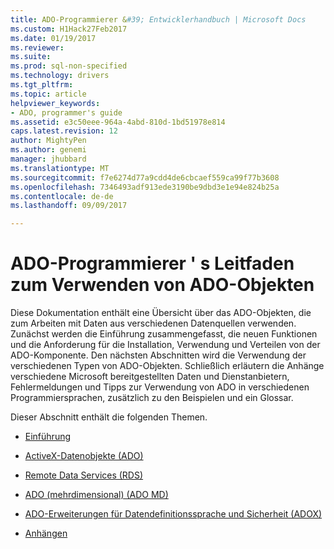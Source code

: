 ```yaml
---
title: ADO-Programmierer &#39; Entwicklerhandbuch | Microsoft Docs
ms.custom: H1Hack27Feb2017
ms.date: 01/19/2017
ms.reviewer: 
ms.suite: 
ms.prod: sql-non-specified
ms.technology: drivers
ms.tgt_pltfrm: 
ms.topic: article
helpviewer_keywords:
- ADO, programmer's guide
ms.assetid: e3c50eee-964a-4abd-810d-1bd51978e814
caps.latest.revision: 12
author: MightyPen
ms.author: genemi
manager: jhubbard
ms.translationtype: MT
ms.sourcegitcommit: f7e6274d77a9cdd4de6cbcaef559ca99f77b3608
ms.openlocfilehash: 7346493adf913ede3190be9dbd3e1e94e824b25a
ms.contentlocale: de-de
ms.lasthandoff: 09/09/2017

---
```

# <a name="ado-programmer39s-guide-for-using-ado-objects"></a>ADO-Programmierer &#39; s Leitfaden zum Verwenden von ADO-Objekten
Diese Dokumentation enthält eine Übersicht über das ADO-Objekten, die zum Arbeiten mit Daten aus verschiedenen Datenquellen verwenden. Zunächst werden die Einführung zusammengefasst, die neuen Funktionen und die Anforderung für die Installation, Verwendung und Verteilen von der ADO-Komponente. Den nächsten Abschnitten wird die Verwendung der verschiedenen Typen von ADO-Objekten. Schließlich erläutern die Anhänge verschiedene Microsoft bereitgestellten Daten und Dienstanbietern, Fehlermeldungen und Tipps zur Verwendung von ADO in verschiedenen Programmiersprachen, zusätzlich zu den Beispielen und ein Glossar.

 Dieser Abschnitt enthält die folgenden Themen.

-   [Einführung](../../ado/guide/ado-introduction.md)

-   [ActiveX-Datenobjekte (ADO)](../../ado/guide/data/activex-data-objects-ado.md)

-   [Remote Data Services (RDS)](../../ado/guide/remote-data-service/remote-data-service-rds.md)

-   [ADO (mehrdimensional) (ADO MD)](../../ado/guide/multidimensional/ado-multidimensional-ado-md.md)

-   [ADO-Erweiterungen für Datendefinitionssprache und Sicherheit (ADOX)](../../ado/guide/extensions/ado-extensions-for-data-definition-language-and-security-adox.md)

-   [Anhängen](../../ado/guide/appendixes/ado-appendixes.md)

